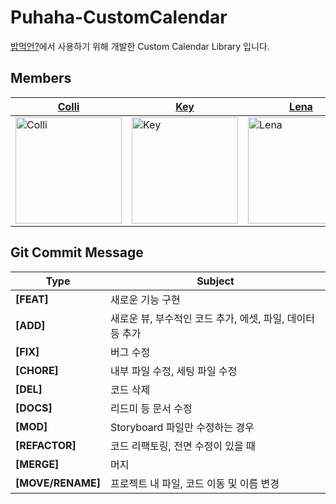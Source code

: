 # Puhaha-CustomCalendar
[밥먹언?](https://github.com/DeveloperAcademy-POSTECH/MC3-Team3-Puhaha.git)에서 사용하기 위해 개발한 Custom Calendar Library 입니다.

## Members
|[Colli]|[Key]|[Lena]|[Teemo]|[Woogy]|
|---|---|---|---|---|
|<img width="170" alt="Colli" src="https://user-images.githubusercontent.com/99120199/184615798-86451bcc-8665-4b29-ad8b-7f53b80acbee.jpeg">|<img width="170" alt="Key" src="https://user-images.githubusercontent.com/99120199/184625499-f21b08b6-7229-4519-85a0-9ea154c627ff.png">|<img width="170" alt="Lena" src="https://user-images.githubusercontent.com/99120199/184615828-293415e3-63b2-4eed-85bc-d9ab43a3e1c0.jpeg">|<img width="170" alt="Teemo" src="https://user-images.githubusercontent.com/99120199/184615840-80bdb933-d72b-4d80-a91b-abcde2303332.png">|<img width="170" alt="Woogy" src="https://user-images.githubusercontent.com/99120199/184632474-5a1ef3a2-68f7-438b-9464-cd4e442305cb.jpeg">|

[Colli]:https://github.com/SohyeonKim-dev
[Key]:https://github.com/keypark22
[Lena]:https://github.com/lenamin
[Teemo]:https://github.com/teethemoji
[Woogy]:https://github.com/JIW00NG

## Git Commit Message
|Type|Subject|
|---|---|
|**[FEAT]**|새로운 기능 구현|
|**[ADD]**|새로운 뷰, 부수적인 코드 추가, 에셋, 파일, 데이터 등 추가|
|**[FIX]**|버그 수정|
|**[CHORE]**|내부 파일 수정, 세팅 파일 수정|
|**[DEL]**|코드 삭제|
|**[DOCS]**|리드미 등 문서 수정|
|**[MOD]**|Storyboard 파일만 수정하는 경우|
|**[REFACTOR]**|코드 리팩토링, 전면 수정이 있을 때| 
|**[MERGE]**|머지|
|**[MOVE/RENAME]**|프로젝트 내 파일, 코드 이동 및 이름 변경|
